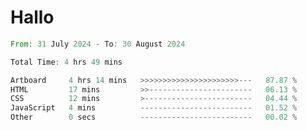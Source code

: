 # Hallo
<!--START_SECTION:waka-->

```rust
From: 31 July 2024 - To: 30 August 2024

Total Time: 4 hrs 49 mins

Artboard     4 hrs 14 mins   >>>>>>>>>>>>>>>>>>>>>>---   87.87 %
HTML         17 mins         >>-----------------------   06.13 %
CSS          12 mins         >------------------------   04.44 %
JavaScript   4 mins          -------------------------   01.52 %
Other        0 secs          -------------------------   00.02 %
```

<!--END_SECTION:waka-->
